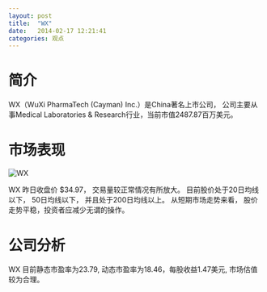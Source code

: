 ```yaml
---
layout: post
title:  "WX"
date:   2014-02-17 12:21:41
categories: 观点
---
```


# 简介
WX（WuXi PharmaTech (Cayman) Inc.）是China著名上市公司，
公司主要从事Medical Laboratories & Research行业，当前市值2487.87百万美元。

# 市场表现

![WX](http://finviz.com/chart.ashx?t=WX&ty=c&ta=1&p=d&s=l)

WX 昨日收盘价 $34.97，
交易量较正常情况有所放大。
目前股价处于20日均线以下，
50日均线以下，
并且处于200日均线以上。
从短期市场走势来看，
股价走势平稳，投资者应减少无谓的操作。

# 公司分析
WX 目前静态市盈率为23.79, 动态市盈率为18.46，每股收益1.47美元,
市场估值较为合理。
